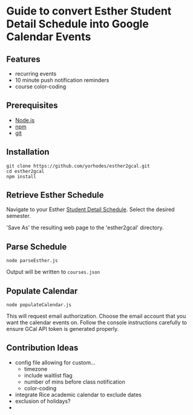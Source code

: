 # Guide to convert Esther Student Detail Schedule into Google Calendar Events 

## Features
- recurring events
- 10 minute push notification reminders
- course color-coding 

## Prerequisites
- [Node.js](https://nodejs.org/en/)
- [npm](https://www.npmjs.com/)
- [git](https://git-scm.com/downloads)

## Installation

```
git clone https://github.com/yorhodes/esther2gcal.git
cd esther2gcal
npm install
```

## Retrieve Esther Schedule

Navigate to your Esther [Student Detail Schedule](https://esther.rice.edu/selfserve/bwskfshd.P_CrseSchdDetl). Select the desired semester. 

'Save As' the resulting web page to the 'esther2gcal' directory.

## Parse Schedule

```
node parseEsther.js
```

Output will be written to `courses.json`

## Populate Calendar

```
node populateCalendar.js
```

This will request email authorization. Choose the email account that you want the calendar events on. Follow the console instructions carefully to ensure GCal API token is generated properly.

## Contribution Ideas

- config file allowing for custom...
    - timezone
    - include waitlist flag
    - number of mins before class notification
    - color-coding
- integrate Rice academic calendar to exclude dates
- exclusion of holidays?
- 

